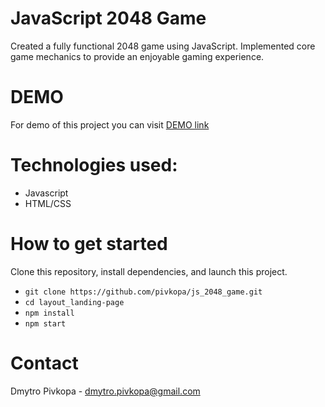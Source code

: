 # JavaScript 2048 Game
Created a fully functional 2048 game using JavaScript. Implemented core game mechanics to provide an enjoyable gaming experience.

# DEMO
For demo of this project you can visit [DEMO link](https://pivkopa.github.io/js_2048_game/)

# Technologies used:
- Javascript
- HTML/CSS

# How to get started
Clone this repository, install dependencies, and launch this project.

- `git clone https://github.com/pivkopa/js_2048_game.git`
- `cd layout_landing-page`
- `npm install`
- `npm start`

# Contact
Dmytro Pivkopa - dmytro.pivkopa@gmail.com
